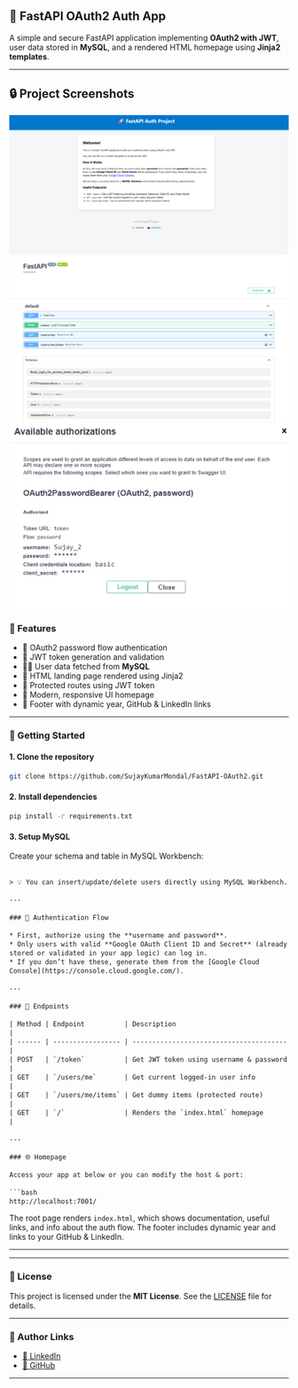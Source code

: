 ## 🚀 FastAPI OAuth2 Auth App

A simple and secure FastAPI application implementing **OAuth2 with JWT**, user data stored in **MySQL**, and a rendered HTML homepage using **Jinja2 templates**.

---

## 🔒 Project Screenshots

![HTML Screen](images/image.png)
![Swagger Screen](images/image_2.png)
![Authorization Complete](images/image_3.png)


### 📁 Features

* 🔐 OAuth2 password flow authentication
* 🔑 JWT token generation and validation
* 🧑‍💻 User data fetched from **MySQL**
* 📄 HTML landing page rendered using Jinja2
* 🧭 Protected routes using JWT token
* 🎯 Modern, responsive UI homepage
* 🔗 Footer with dynamic year, GitHub & LinkedIn links

---

### 🏁 Getting Started

#### 1. Clone the repository

```bash
git clone https://github.com/SujayKumarMondal/FastAPI-OAuth2.git
```

#### 2. Install dependencies

```bash
pip install -r requirements.txt
```

#### 3. Setup MySQL

Create your schema and table in MySQL Workbench:

```

> 💡 You can insert/update/delete users directly using MySQL Workbench.

---

### 🔐 Authentication Flow

* First, authorize using the **username and password**.
* Only users with valid **Google OAuth Client ID and Secret** (already stored or validated in your app logic) can log in.
* If you don’t have these, generate them from the [Google Cloud Console](https://console.cloud.google.com/).

---

### 📄 Endpoints

| Method | Endpoint          | Description                             |
| ------ | ----------------- | --------------------------------------- |
| POST   | `/token`          | Get JWT token using username & password |
| GET    | `/users/me`       | Get current logged-in user info         |
| GET    | `/users/me/items` | Get dummy items (protected route)       |
| GET    | `/`               | Renders the `index.html` homepage       |

---

### 🌐 Homepage

Access your app at below or you can modify the host & port:

```bash
http://localhost:7001/
```

The root page renders `index.html`, which shows documentation, useful links, and info about the auth flow. The footer includes dynamic year and links to your GitHub & LinkedIn.

---

---

### 📜 License

This project is licensed under the **MIT License**. See the [LICENSE](./LICENSE) file for details.

---

### 🔗 Author Links

* [💼 LinkedIn](https://www.linkedin.com/in/sujay-kumar-mondal-a125481b7/)
* [🔗 GitHub](https://github.com/SujayKumarMondal)

---

